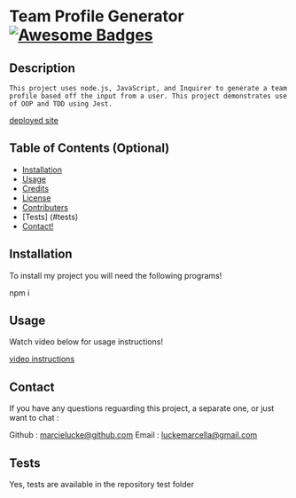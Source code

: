 # Team Profile Generator   [![Awesome Badges](https://img.shields.io/badge/badges-awesome-green.svg)](https://github.com/Naereen/badges)


## Description

    This project uses node.js, JavaScript, and Inquirer to generate a team profile based off the input from a user. This project demonstrates use of OOP and TDD using Jest.

[deployed site](https://marcielucke.github.io/team-profile-generator/)
    


## Table of Contents (Optional)



- [Installation](#installation)
- [Usage](#usage)
- [Credits](#credits)
- [License](#license)
- [Contributers](#contributors)
- [Tests] (#tests)
- [Contact!](#Contact)

## Installation

To install my project you will need the following programs! 

 npm i

## Usage

Watch video below for usage instructions!

[video instructions](https://drive.google.com/file/d/1ZZD85bVY5Gng7T3JTUzP3k9eHtB9ezGf/view)

 


## Contact

If you have any questions reguarding this project, a separate one, or just want to chat :

Github : marcielucke@github.com
Email : luckemarcella@gmail.com

## Tests

 Yes, tests are available in the repository test folder


